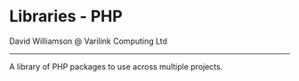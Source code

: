 # Libraries - PHP

David Williamson @ Varilink Computing Ltd

------

A library of PHP packages to use across multiple projects.
